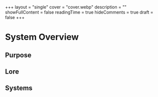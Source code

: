+++
layout = "single"
cover = "cover.webp"
description = ""
showFullContent = false
readingTime = true
hideComments = true
draft = false
+++

# System Overview

## Purpose

## Lore

## Systems
